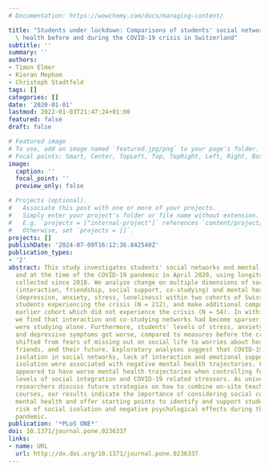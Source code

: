```yaml
---
# Documentation: https://wowchemy.com/docs/managing-content/

title: "Students under lockdown: Comparisons of students' social networks and mental\
  \ health before and during the COVID-19 crisis in Switzerland"
subtitle: ''
summary: ''
authors:
- Timon Elmer
- Kieran Mepham
- Christoph Stadtfeld
tags: []
categories: []
date: '2020-01-01'
lastmod: 2022-01-03T21:47:24+01:00
featured: false
draft: false

# Featured image
# To use, add an image named `featured.jpg/png` to your page's folder.
# Focal points: Smart, Center, TopLeft, Top, TopRight, Left, Right, BottomLeft, Bottom, BottomRight.
image:
  caption: ''
  focal_point: ''
  preview_only: false

# Projects (optional).
#   Associate this post with one or more of your projects.
#   Simply enter your project's folder or file name without extension.
#   E.g. `projects = ["internal-project"]` references `content/project/deep-learning/index.md`.
#   Otherwise, set `projects = []`.
projects: []
publishDate: '2024-07-09T16:12:36.842540Z'
publication_types:
- '2'
abstract: This study investigates students' social networks and mental health before
  and at the time of the COVID-19 pandemic in April 2020, using longitudinal data
  collected since 2018. We analyze change on multiple dimensions of social networks
  (interaction, friendship, social support, co-studying) and mental health indicators
  (depression, anxiety, stress, loneliness) within two cohorts of Swiss undergraduate
  students experiencing the crisis (N = 212), and make additional comparisons to an
  earlier cohort which did not experience the crisis (N = 54). In within-person comparisons
  we find that interaction and co-studying networks had become sparser, and more students
  were studying alone. Furthermore, students' levels of stress, anxiety, loneliness,
  and depressive symptoms got worse, compared to measures before the crisis. Stressors
  shifted from fears of missing out on social life to worries about health, family,
  friends, and their future. Exploratory analyses suggest that COVID-19 specific worries,
  isolation in social networks, lack of interaction and emotional support, and physical
  isolation were associated with negative mental health trajectories. Female students
  appeared to have worse mental health trajectories when controlling for different
  levels of social integration and COVID-19 related stressors. As universities and
  researchers discuss future strategies on how to combine on-site teaching with online
  courses, our results indicate the importance of considering social contacts in students'
  mental health and offer starting points to identify and support students at higher
  risk of social isolation and negative psychological effects during the COVID-19
  pandemic.
publication: '*PLoS ONE*'
doi: 10.1371/journal.pone.0236337
links:
- name: URL
  url: http://dx.doi.org/10.1371/journal.pone.0236337
---
```

